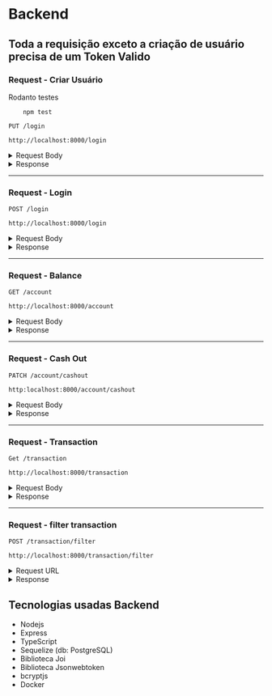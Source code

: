 
# Backend
## Toda a requisição exceto a criação de usuário precisa de um Token Valido
### Request - Criar Usuário


Rodanto testes
```
    npm test
```

`PUT /login` 

`http://localhost:8000/login`

<details>
<summary> Request Body</summary>
- Esperado username maior que 3 letras
- Esperado password de 8 digitos contendo pelo menos 1 letra maiúscula e 1 numero

<pre>

```
 {
  "username": "maria",
  "password": "3213221A"
 }

```
    
</pre>
</details>

<details>
<summary> Response </summary>

<pre>

    Status: 201 OK
```    
 {
  "message": "success"
 } 
```
</pre>
</details>

---


### Request - Login

`POST /login` 

`http://localhost:8000/login`

<details>
<summary> Request Body</summary>
<pre>

Precisa ser enviado um token valido no headers

```
 {
  "username": "maria",
  "password": "3213221A"
 }

```
    
</pre>
</details>

<details>
<summary> Response </summary>

<pre>

    Status: 200 OK
```    
    {
      "token": "responde com um token valido por 24h"
    }
```
</pre>
</details>

---

### Request - Balance

`GET /account` 

`http://localhost:8000/account`

<details>
<summary> Request Body</summary>
<pre>

```
   Precisa ser enviado um token valido no Headers

```
    
</pre>
</details>

<details>
<summary> Response </summary>

<pre>

    Status: 200 OK
```    
  {
     "username": "maria",
     "account": {
        "balance": 78.44,
        "id": 2
     }
   }
```
</pre>
</details>

---

### Request - Cash Out

`PATCH /account/cashout`

`http:localhost:8000/account/cashout`

<details>
<summary> Request Body</summary>
<pre>

```
  {
    "favorecedor": "maria",
    "beneficiado": "marcos",
    "value": 3.56
  }

```
    
</pre>
</details>

<details>
<summary> Response </summary>

<pre>

    Status: 200 OK
```    
    {
      "message": "success"
    }
```
</pre>
</details>

---

### Request - Transaction

`Get /transaction`

`http://localhost:8000/transaction`

<details>
<summary> Request Body</summary>
<pre>

```

   Deverá enviar um token valido no headers

```
    
</pre>
</details>

<details>
<summary> Response </summary>

<pre>
    
    por padrão retorna o mais recente primeiro

    Status: 200 OK
```    
    [
      {
        "value": 3.56,
        "id": 10,
        "debitedAccountId": 2,
        "creditedAccountId": 1,
        "createdAt": "2022-11-18T18:34:23.910Z"
      },
      {
        "value": 3.56,
        "id": 9,
        "debitedAccountId": 2,
        "creditedAccountId": 1,
        "createdAt": "2022-11-18T18:34:04.887Z"
      }
    ...
    ]
```
</pre>
</details>

---

### Request - filter transaction

`POST /transaction/filter`

`http://localhost:8000/transaction/filter`

<details>
<summary> Request URL</summary>
<pre>

```
  date: "recent" | "old" | null
  filter: "cashout | "cashin | null
    
```

#### - caso filtro por data 

 ```
	**** RETORNA POR DATA MAIS RECENTE ***

    http://localhost:8000/transaction/filter/index.html?date=recent&filter=null
    
	*** RETORNA POR DATA MAIS ANTIGA ***

    http://localhost:8000/transaction/filter/index.html?date=old&filter=null

 ```
 
 ### caso filtro por data && filter(cashin, cashout)
 
 ```
	RETORNA POR DATA MAIS RECENTE e cashin(dinheiro recebido)
    http://localhost:8000/transaction/filter/index.html?date=recent&filter=cashin
 ```
 
 #### caso filtro só por filter(cashin,cashout) [por padrão retorna o mais recente]

 ```
    http://localhost:8000/transaction/filter/index.html?date=null&filter=cashin

```
    
</pre>
</details>

<details>
<summary> Response </summary>

<pre>

    Status: 200 OK
```    
    O retorno será o mesmo de /transaction. porem de acordo com o filtro escolhido
```
</pre>
</details>


## Tecnologias usadas Backend
- Nodejs 
- Express
- TypeScript
- Sequelize (db: PostgreSQL)
- Biblioteca Joi 
- Biblioteca Jsonwebtoken
- bcryptjs
- Docker

